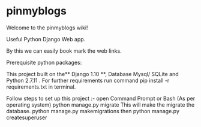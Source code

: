 # pinmyblogs
Welcome to the pinmyblogs wiki!

Useful Python Django Web app.

By this we can easily book mark the web links.

Prerequisite python packages:

This project built on the** Django 1.10 **, Database Mysql/ SQLite and Python 2.7.11 . 
For further requirements run command pip install -r requirements.txt in terminal.

Follow steps to set up this project :- 
open Command Prompt or Bash (As per operating system)
python manage.py migrate 
This will make the migrate the database.
python manage.py makemigrations 
then 
python manage.py createsuperuser
